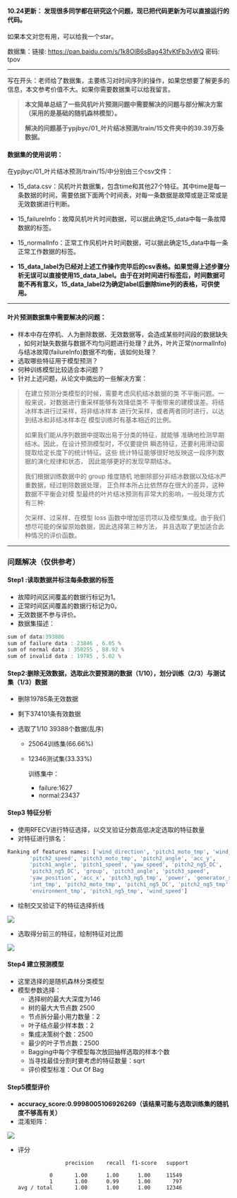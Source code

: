 
#### 10.24更新： 发现很多同学都在研究这个问题，现已把代码更新为可以直接运行的代码。

如果本文对您有用，可以给我一个star。

数据集：链接: https://pan.baidu.com/s/1k8OIB6sBag43fvKtFb3vWQ  密码: tpov

----


写在开头：老师给了数据集，主要练习对时间序列的操作，如果您想要了解更多的信息，本文参考价值不大。如果你需要数据集可以给我留言。

>  **本文简单总结了一些风机叶片预测问题中需要解决的问题与部分解决方案（采用的是基础的随机森林模型）。**
>
> **解决的问题基于ypjbyc/01_叶片结冰预测/train/15文件夹中的39.39万条数据。**

#### 数据集的使用说明： 

在ypjbyc/01_叶片结冰预测/train/15/中分别由三个csv文件：

- 15_data.csv：风机叶片数据集，包含time和其他27个特征。其中time是每一条数据的时间，需要依据下面两个时间表，对每一条数据是故障或是正常或是无效数据进行判断。

- 15_failureInfo：故障风机叶片时间数据，可以据此确定15_data中每一条故障数据的标签。

- 15_normalInfo：正常工作风机叶片时间数据，可以据此确定15_data中每一条正常工作数据的标签。

- **15_data_label为已经对上述工作操作完毕后的csv表格。如果觉得上述步骤分析无误可以直接使用15_data_label。由于在对时间进行标签后，时间数据可能不再有意义，15_data_label2为确定label后删除time列的表格，可供使用。**

---

#### 叶片预测数据集中需要解决的问题：

- 样本中存在停机、人为删除数据、无效数据等，会造成某些时间段的数据缺失 ，如何对缺失数据与数据不均匀问题进行处理？此外，叶片正常(normalInfo)与结冰故障(failureInfo)数据不均衡，该如何处理？
- 选取哪些特征用于模型预测？
- 何种训练模型比较适合本问题？
- 针对上述问题，从论文中摘出的一些解决方案：

> 在建立预测分类模型的时候，需要考虑风机结冰数据的类 不平衡问题。一般来说，对数据进行重采样能够有效降低类不 平衡带来的建模误差。将结冰样本进行过采样，将非结冰样本 进行欠采样，或者两者同时进行，以达到结冰和非结冰样本在 模型训练时有基本相近的比例。 
>
> 如果我们能从序列数据中提取出易于分类的特征，就能够 准确地检测早期结冰。因此，在设计预测模型时，不仅要提供 瞬态特征，还要利用滑动窗提取给定长度下的统计特征。这些 统计特征能够很好地反映这一段序列数据的演化规律和状态， 因此能够更好的发现早期结冰。 
>
> 我们根据训练数据中的 group 维度随机 地删除部分非结冰数据以及结冰严重数据，经过剔除数据处理， 正负样本所占比依然存在很大的差异，这种数据不平衡会对模 型最终的叶片结冰预测有非常大的影响，一般处理方式有三种: 
>
> 欠采样、过采样、在模型 loss 函数中增加惩罚项以及模型集成。由于我们想尽可能的保留原始数据，因此选择第三种方法， 并且选取了更加适合此种情况的评价函数。 

---

### 问题解决（仅供参考）

#### Step1 :读取数据并标注每条数据的标签

- 故障时间区间覆盖的数据行标记为1。
- 正常时间区间覆盖的数据行标记为0。
- 无效数据不参与评价。
- 数据集描述：

```c
sum of data:393886
sum of failure data : 23846 , 6.05 % 
sum of normal data : 350255 , 88.92 % 
sum of invalid data : 19785 , 5.02 %
```

#### Step2:删除无效数据，选取此次要预测的数据（1/10），划分训练（2/3）与测试集（1/3）数据

- 删除19785条无效数据

- 剩下374101条有效数据

- 选取了1/10 39388个数据(乱序)

  - 25064训练集(66.66%)

  - 12346测试集(33.33%)

    训练集中：

    - failure:1627
    - normal:23437

#### Step3 特征分析

- 使用RFECV进行特征选择，以交叉验证分数高低决定选取的特征数量
- 对特征进行排名：

```python
Ranking of features names: ['wind_direction', 'pitch1_moto_tmp', 'wind_direction_mean',
       'pitch2_speed', 'pitch3_moto_tmp', 'pitch2_angle', 'acc_y',
       'pitch1_angle', 'pitch1_speed', 'yaw_speed', 'pitch2_ng5_DC',
       'pitch3_ng5_DC', 'group', 'pitch3_angle', 'pitch3_speed',
       'yaw_position', 'acc_x', 'pitch3_ng5_tmp', 'power', 'generator_speed',
       'int_tmp', 'pitch2_moto_tmp', 'pitch1_ng5_DC', 'pitch2_ng5_tmp',
       'environment_tmp', 'pitch1_ng5_tmp', 'wind_speed']
```

- 绘制交叉验证下的特征选择折线

![](https://ws3.sinaimg.cn/large/006tNbRwly1fufag35d6qj30c008074l.jpg)

- 选取得分前三的特征，绘制特征对比图

![](https://ws3.sinaimg.cn/large/006tNbRwly1fufajmikijj30f00f0wfy.jpg)

#### Step4 建立预测模型

- 这里选择的是随机森林分类模型
- 模型参数选择：
  - 选择树的最⼤大深度为146
  - 树的最⼤大节点数 2500
  - 节点拆分最小用力数量：2
  - 叶子结点最少样本数：2
  - 集成决策树个数：2500
  - 最少的叶子节点数：2500
  - Bagging中每个字模型每次放回抽样选取的样本个数
  - 当寻找最佳分割时要考虑的特征数量：sqrt
  -  评价模型标准：Out Of Bag

#### Step5模型评价

- **accuracy_score:0.9998005106926269（该结果可能与选取训练集的随机度不够高有关）**
- 混淆矩阵：

![](https://ws2.sinaimg.cn/large/006tNbRwly1fufaqc58i3j30c0080gls.jpg)

- 评分

                     precision    recall  f1-score   support
    
                0       1.00      1.00      1.00     11549
                1       1.00      0.99      1.00       797
      avg / total       1.00      1.00      1.00     12346
